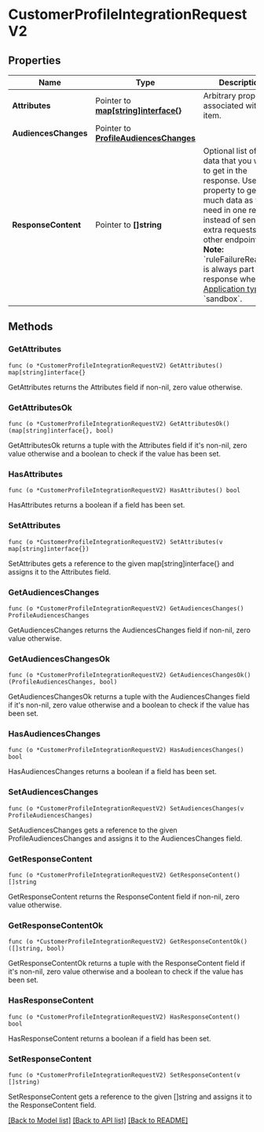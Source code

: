 # CustomerProfileIntegrationRequestV2

## Properties

Name | Type | Description | Notes
------------ | ------------- | ------------- | -------------
**Attributes** | Pointer to [**map[string]interface{}**](.md) | Arbitrary properties associated with this item. | [optional] 
**AudiencesChanges** | Pointer to [**ProfileAudiencesChanges**](ProfileAudiencesChanges.md) |  | [optional] 
**ResponseContent** | Pointer to **[]string** | Optional list of extra data that you want to get in the response. Use this property to get as much data as you need in one request instead of sending extra requests to other endpoints.  **Note:** &#x60;ruleFailureReasons&#x60; is always part of the response when the [Application type](https://docs.talon.one/docs/product/applications/overview#application-types) is &#x60;sandbox&#x60;.  | [optional] 

## Methods

### GetAttributes

`func (o *CustomerProfileIntegrationRequestV2) GetAttributes() map[string]interface{}`

GetAttributes returns the Attributes field if non-nil, zero value otherwise.

### GetAttributesOk

`func (o *CustomerProfileIntegrationRequestV2) GetAttributesOk() (map[string]interface{}, bool)`

GetAttributesOk returns a tuple with the Attributes field if it's non-nil, zero value otherwise
and a boolean to check if the value has been set.

### HasAttributes

`func (o *CustomerProfileIntegrationRequestV2) HasAttributes() bool`

HasAttributes returns a boolean if a field has been set.

### SetAttributes

`func (o *CustomerProfileIntegrationRequestV2) SetAttributes(v map[string]interface{})`

SetAttributes gets a reference to the given map[string]interface{} and assigns it to the Attributes field.

### GetAudiencesChanges

`func (o *CustomerProfileIntegrationRequestV2) GetAudiencesChanges() ProfileAudiencesChanges`

GetAudiencesChanges returns the AudiencesChanges field if non-nil, zero value otherwise.

### GetAudiencesChangesOk

`func (o *CustomerProfileIntegrationRequestV2) GetAudiencesChangesOk() (ProfileAudiencesChanges, bool)`

GetAudiencesChangesOk returns a tuple with the AudiencesChanges field if it's non-nil, zero value otherwise
and a boolean to check if the value has been set.

### HasAudiencesChanges

`func (o *CustomerProfileIntegrationRequestV2) HasAudiencesChanges() bool`

HasAudiencesChanges returns a boolean if a field has been set.

### SetAudiencesChanges

`func (o *CustomerProfileIntegrationRequestV2) SetAudiencesChanges(v ProfileAudiencesChanges)`

SetAudiencesChanges gets a reference to the given ProfileAudiencesChanges and assigns it to the AudiencesChanges field.

### GetResponseContent

`func (o *CustomerProfileIntegrationRequestV2) GetResponseContent() []string`

GetResponseContent returns the ResponseContent field if non-nil, zero value otherwise.

### GetResponseContentOk

`func (o *CustomerProfileIntegrationRequestV2) GetResponseContentOk() ([]string, bool)`

GetResponseContentOk returns a tuple with the ResponseContent field if it's non-nil, zero value otherwise
and a boolean to check if the value has been set.

### HasResponseContent

`func (o *CustomerProfileIntegrationRequestV2) HasResponseContent() bool`

HasResponseContent returns a boolean if a field has been set.

### SetResponseContent

`func (o *CustomerProfileIntegrationRequestV2) SetResponseContent(v []string)`

SetResponseContent gets a reference to the given []string and assigns it to the ResponseContent field.


[[Back to Model list]](../README.md#documentation-for-models) [[Back to API list]](../README.md#documentation-for-api-endpoints) [[Back to README]](../README.md)


